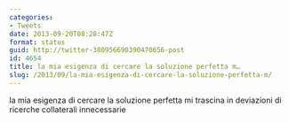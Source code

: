 ```yaml
---
categories:
- Tweets
date: 2013-09-20T08:28:47Z
format: status
guid: http://twitter-380956690390470656-post
id: 4654
title: la mia esigenza di cercare la soluzione perfetta m…
slug: /2013/09/la-mia-esigenza-di-cercare-la-soluzione-perfetta-m/
---
```


la mia esigenza di cercare la soluzione perfetta mi trascina in deviazioni di ricerche collaterali innecessarie